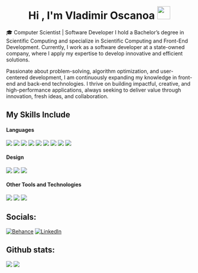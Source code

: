 <h1 align="center"><b>Hi , I'm Vladimir Oscanoa </b><img src="https://media.giphy.com/media/hvRJCLFzcasrR4ia7z/giphy.gif" width="35"></h1>
<!--  -->
<!-- <img align="right" width=300px alt="Unicorn" src="https://c.tenor.com/GN73MKBawZYAAAAi/busy-cute.gif" /> -->

<!-- <img src="https://media.giphy.com/media/ObNTw8Uzwy6KQ/giphy.gif" width="30px">&nbsp; -->

<!-- **_About me_** -->

🎓 Computer Scientist | Software Developer
I hold a Bachelor’s degree in Scientific Computing and specialize in Scientific Computing and Front-End Development. Currently, I work as a software developer at a state-owned company, where I apply my expertise to develop innovative and efficient solutions.

Passionate about problem-solving, algorithm optimization, and user-centered development, I am continuously expanding my knowledge in front-end and back-end technologies. I thrive on building impactful, creative, and high-performance applications, always seeking to deliver value through innovation, fresh ideas, and collaboration.

## My Skills Include

<h4> Languages </h4>
<span> 
  <img src="https://img.shields.io/badge/HTML5-E34F26?style=for-the-badge&logo=html5&logoColor=white">
  <img src="https://img.shields.io/badge/CSS3-1572B6?style=for-the-badge&logo=css3&logoColor=white">
  <img src="https://img.shields.io/badge/JavaScript-F7DF1E?style=for-the-badge&logo=javascript&logoColor=black">
  <img src="https://img.shields.io/badge/python-3670A0?style=for-the-badge&logo=python&logoColor=ffdd54">

  <img src="https://img.shields.io/badge/markdown-%23000000.svg?style=for-the-badge&logo=markdown&logoColor=white">
  <img src="https://img.shields.io/badge/bash_script-%23121011.svg?style=for-the-badge&logo=gnu-bash&logoColor=white">
  <img src="https://img.shields.io/badge/latex-%23008080.svg?style=for-the-badge&logo=latex&logoColor=white">
  <img src="https://img.shields.io/badge/postgres-%23316192.svg?style=for-the-badge&logo=postgresql&logoColor=white">
  <img src="https://img.shields.io/badge/MySQL-00000F?style=for-the-badge&logo=mysql&logoColor=white">
</span>
<h4> Design </h4>
<span>
<img src="https://img.shields.io/badge/Figma-F24E1E?style=for-the-badge&logo=figma&logoColor=white">
<img src="https://img.shields.io/badge/Adobe%20XD-470137?style=for-the-badge&logo=Adobe%20XD&logoColor=#FF61F6">
<img src="https://img.shields.io/badge/Sketch-FFB387?style=for-the-badge&logo=sketch&logoColor=black">

</span>

<h4> Other Tools and Technologies </h4>
<span>
  <img src="https://img.shields.io/badge/Git-F05032?style=for-the-badge&logo=git&logoColor=white">
  <img src="https://img.shields.io/badge/jira-%230A0FFF.svg?style=for-the-badge&logo=jira&logoColor=white">
  <img src="https://img.shields.io/badge/Notion-%23000000.svg?style=for-the-badge&logo=notion&logoColor=white">

</span>

## Socials:

[![Behance](https://img.shields.io/badge/Behance-1769ff?logo=behance&logoColor=white)](https://behance.net/vladimiroscanoa) [![LinkedIn](https://img.shields.io/badge/LinkedIn-%230077B5.svg?logo=linkedin&logoColor=white)](https://linkedin.com/in/vladimiroscanoa)

<h2>Github stats:</h2>

[![](https://github-readme-stats.vercel.app/api?username=VladimirOscanoaC&show_icons=true&theme=tokyonight&hide_border=true&locale=en)](https://github.com/VladimirOscanoaC)
[![](https://github-readme-streak-stats.herokuapp.com/?user=VladimirOscanoaC&theme=material-palenight)](https://github.com/VladimirOscanoaC)

</div>
